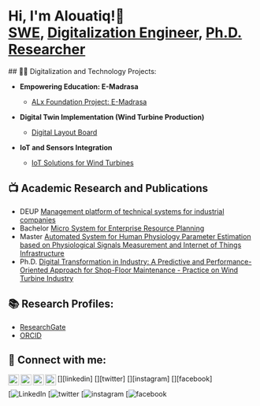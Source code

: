 <h1>Hi, I'm Alouatiq!👋 <br/><a href="https://github.com/alouatiq">SWE</a>, <a href="https://linkedin.com/in/alouatiq">Digitalization Engineer</a>, <a href="https://www.researchgate.net/profile/Hassan-Al-Ouatiq">Ph.D. Researcher</a></h1>
## 👨‍💻 Digitalization and Technology Projects:

- **Empowering Education: E-Madrasa**
  - [ALx Foundation Project: E-Madrasa](https://portfolio.alouatiq.com/2024/01/blog-post.html)
    
- **Digital Twin Implementation (Wind Turbine Production)**
  - [Digital Layout Board]()
  
- **IoT and Sensors Integration**
  - [IoT Solutions for Wind Turbines]()

## 📺 Academic Research and Publications

- DEUP [Management platform of technical systems for industrial companies]()
- Bachelor [Micro System for Enterprise Resource Planning]()
- Master [Automated System for Human Physiology Parameter Estimation based on Physiological Signals Measurement and Internet of Things Infrastructure]()
- Ph.D. [Digital Transformation in Industry: A Predictive and Performance-Oriented Approach for Shop-Floor Maintenance - Practice on Wind Turbine Industry]()

## 📚 Research Profiles:

- [ResearchGate](https://www.researchgate.net/profile/Hassan-Al-Ouatiq)
- [ORCID](https://orcid.org/0000-0003-4330-5608)

## 🤳 Connect with me:

[<img align="left" alt="AlOuatiq | LinkedIn" width="22px" src="https://cdn.jsdelivr.net/npm/simple-icons@v3/icons/linkedin.svg" />][linkedin]
[<img align="left" alt="AlOuatiq | Twitter" width="22px" src="https://cdn.jsdelivr.net/npm/simple-icons@v3/icons/twitter.svg" />][twitter]
[<img align="left" alt="AlOuatiq | Instagram" width="22px" src="https://cdn.jsdelivr.net/npm/simple-icons@v3/icons/instagram.svg" />][instagram]
[<img align="left" alt="AlOuatiq | Instagram" width="22px" src="https://cdn.jsdelivr.net/npm/simple-icons@v3/icons/facebook.svg" />][facebook]

[![LinkedIn](https://linkedin.com/in/alouatiq)
[![twitter](https://x.com/alouatiqcom)
[![instagram](https://www.instagram.com/alouatiqcom)
[![facebook](https://facebook.com/in/alouatiqcom)
